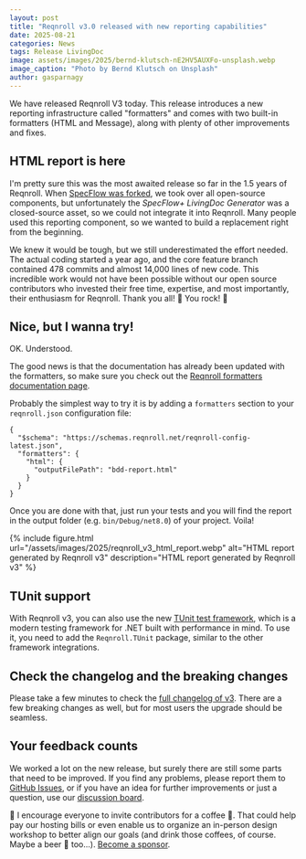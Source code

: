 ```yaml
---
layout: post
title: "Reqnroll v3.0 released with new reporting capabilities"
date: 2025-08-21
categories: News
tags: Release LivingDoc
image: assets/images/2025/bernd-klutsch-nE2HV5AUXFo-unsplash.webp
image_caption: "Photo by Bernd Klutsch on Unsplash"
author: gasparnagy
---
```


We have released Reqnroll V3 today. This release introduces a new reporting infrastructure called "formatters" and comes with two built-in formatters (HTML and Message), along with plenty of other improvements and fixes.

<!--more-->

## HTML report is here

I'm pretty sure this was the most awaited release so far in the 1.5 years of Reqnroll. When [SpecFlow was forked](2024-02-08-from-specflow-to-reqnroll-why-and-how.md), we took over all open-source components, but unfortunately the *SpecFlow+ LivingDoc Generator* was a closed-source asset, so we could not integrate it into Reqnroll. Many people used this reporting component, so we wanted to build a replacement right from the beginning. 

We knew it would be tough, but we still underestimated the effort needed. The actual coding started a year ago, and the core feature branch contained 478 commits and almost 14,000 lines of new code. This incredible work would not have been possible without our open source contributors who invested their free time, expertise, and most importantly, their enthusiasm for Reqnroll. Thank you all! 🙏 You rock! 🤘

## Nice, but I wanna try!

OK. Understood.

The good news is that the documentation has already been updated with the formatters, so make sure you check out the [Reqnroll formatters documentation page](https://docs.reqnroll.net/latest/reporting/reqnroll-formatters.html). 

Probably the simplest way to try it is by adding a `formatters` section to your `reqnroll.json` configuration file:

```
{
  "$schema": "https://schemas.reqnroll.net/reqnroll-config-latest.json",
  "formatters": {
    "html": {
      "outputFilePath": "bdd-report.html"
    }
  }
}
```

Once you are done with that, just run your tests and you will find the report in the output folder (e.g. `bin/Debug/net8.0`) of your project. Voila!

{% include figure.html url="/assets/images/2025/reqnroll_v3_html_report.webp" alt="HTML report generated by Reqnroll v3" description="HTML report generated by Reqnroll v3" %}

## TUnit support

With Reqnroll v3, you can also use the new [TUnit test framework](https://tunit.dev/), which is a modern testing framework for .NET built with performance in mind. To use it, you need to add the `Reqnroll.TUnit` package, similar to the other framework integrations.

## Check the changelog and the breaking changes

Please take a few minutes to check the [full changelog of v3](https://github.com/reqnroll/Reqnroll/blob/main/CHANGELOG.md#v300---2025-08-21). There are a few breaking changes as well, but for most users the upgrade should be seamless.

## Your feedback counts

We worked a lot on the new release, but surely there are still some parts that need to be improved. If you find any problems, please report them to [GitHub Issues](https://github.com/reqnroll/Reqnroll/issues), or if you have an idea for further improvements or just a question, use our [discussion board](https://github.com/orgs/reqnroll/discussions).

📢 I encourage everyone to invite contributors for a coffee 🍵. That could help pay our hosting bills or even enable us to organize an in-person design workshop to better align our goals (and drink those coffees, of course. Maybe a beer 🍺 too...). [Become a sponsor](https://github.com/sponsors/reqnroll).